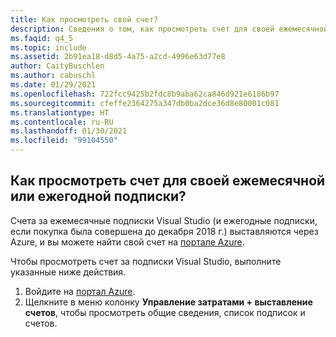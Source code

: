 ```yaml
---
title: Как просмотреть свой счет?
description: Сведения о том, как просмотреть счет для своей ежемесячной или ежегодной подписки Visual Studio
ms.faqid: q4_5
ms.topic: include
ms.assetid: 2b91ea18-d8d5-4a75-a2cd-4996e63d77e8
author: CaityBuschlen
ms.author: cabuschl
ms.date: 01/29/2021
ms.openlocfilehash: 722fcc9425b2fdc8b9aba62ca846d921e6186b97
ms.sourcegitcommit: cfeffe2364275a347db0ba2dce36d8e80001c081
ms.translationtype: HT
ms.contentlocale: ru-RU
ms.lasthandoff: 01/30/2021
ms.locfileid: "99104550"
---
```

## <a name="how-do-i-view-my-invoice-for-monthly-and-annual-subscriptions"></a>Как просмотреть счет для своей ежемесячной или ежегодной подписки?

Счета за ежемесячные подписки Visual Studio (и ежегодные подписки, если покупка была совершена до декабря 2018 г.) выставляются через Azure, и вы можете найти свой счет на [портале Azure](https://portal.azure.com/). 

Чтобы просмотреть счет за подписки Visual Studio, выполните указанные ниже действия.
1. Войдите на [портал Azure](https://portal.azure.com/). 
0. Щелкните в меню колонку **Управление затратами + выставление счетов**, чтобы просмотреть общие сведения, список подписок и счетов. 